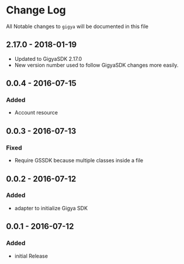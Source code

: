 # Change Log

All Notable changes to `gigya` will be documented in this file

## 2.17.0 - 2018-01-19
- Updated to GigyaSDK 2.17.0
- New version number used to follow GigyaSDK changes more easily.

## 0.0.4 - 2016-07-15

### Added
- Account resource

## 0.0.3 - 2016-07-13

### Fixed

- Require GSSDK because multiple classes inside a file

## 0.0.2 - 2016-07-12

### Added
- adapter to initialize Gigya SDK

## 0.0.1 - 2016-07-12

### Added
- initial Release
